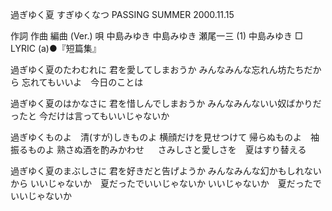 過ぎゆく夏
すぎゆくなつ
PASSING SUMMER
2000.11.15


作詞  作曲  編曲 (Ver.)   唄
中島みゆき   中島みゆき   瀬尾一三 (1) 中島みゆき
□ LYRIC (a)●『短篇集』


過ぎゆく夏のたわむれに
君を愛してしまおうか
みんなみんな忘れん坊たちだから
忘れてもいいよ　今日のことは

過ぎゆく夏のはかなさに
君を惜しんでしまおうか
みんなみんないい奴ばかりだったと
今だけは言ってもいいじゃないか

過ぎゆくものよ　清(すが)しきものよ
横顔だけを見せつけて
帰らぬものよ　袖振るものよ
熟さぬ酒を酌みかわせ
　
さみしさと愛しさを　夏はすり替える

過ぎゆく夏のまぶしさに
君を好きだと告げようか
みんなみんな幻かもしれないから
いいじゃないか　夏だったでいいじゃないか
いいじゃないか　夏だったでいいじゃないか